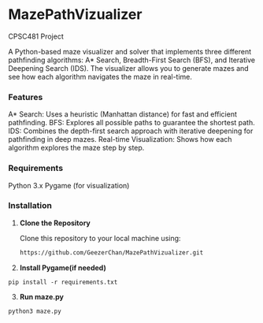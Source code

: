# MazePathVizualizer
CPSC481 Project

A Python-based maze visualizer and solver that implements three different pathfinding algorithms: A* Search, Breadth-First Search (BFS), and Iterative Deepening Search (IDS). The visualizer allows you to generate mazes and see how each algorithm navigates the maze in real-time.

### Features
A* Search: Uses a heuristic (Manhattan distance) for fast and efficient pathfinding.
BFS: Explores all possible paths to guarantee the shortest path.
IDS: Combines the depth-first search approach with iterative deepening for pathfinding in deep mazes.
Real-time Visualization: Shows how each algorithm explores the maze step by step.

### Requirements
Python 3.x
Pygame (for visualization)

### Installation

1. **Clone the Repository**

   Clone this repository to your local machine using:
   ```bash
   https://github.com/GeezerChan/MazePathVizualizer.git

2. **Install Pygame(if needed)**

``` pip install -r requirements.txt ```

3. **Run maze.py**

``` python3 maze.py ```
